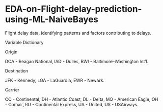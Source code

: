 # EDA-on-Flight-delay-prediction-using-ML-NaiveBayes

Flight delay data, identifying patterns and factors contributing to delays.


Variable Dictionary


Origin 

DCA - Reagan National,
IAD - Dulles,
BWI - Baltimore–Washington Int’l.


Destination 

JFK - Kennedy,
LGA - LaGuardia,
EWR - Newark.

Carrier 

CO - Continental,
DH - Atlantic Coast,
DL - Delta,
MQ - American Eagle,
OH - Comair,
RU - Continental Express,
UA - United,
US - USAirways.
